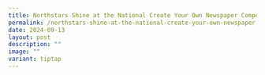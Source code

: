 ```yaml
---
title: Northstars Shine at the National Create Your Own Newspaper Competition 全国中学编采比赛
permalink: /northstars-shine-at-the-national-create-your-own-newspaper-competition/
date: 2024-09-13
layout: post
description: ""
image: ""
variant: tiptap
---
```

